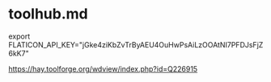 # toolhub.md
export FLATICON_API_KEY="jGke4ziKbZvTrByAEU4OuHwPsAiLzOOAtNI7PFDJsFjZ6kK7"



https://hay.toolforge.org/wdview/index.php?id=Q226915